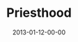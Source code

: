 ---
layout: message
category: message
series: "Saints & Scoundrels"
title: "Priesthood"
date: 2013-01-12-00-00
message_id: 763
audio: "http://s3.amazonaws.com/crossroads-media/media/legacy/mp3/saintsandscoundrels-02.mp3"
audio-duration: "46:00"
program: "http://s3.amazonaws.com/crossroads-media/media/legacy/documents/01_12-13_13Program_Lo.pdf"
description: "Brian Tome talks about priesthood."
video: "https://s3.amazonaws.com/crossroadsvideomessages/saintsandscoundrels-02.mp4"
video-duration: "46:18"
video-image: "http://s3.amazonaws.com/crossroads-media/images/legacy/content/saintsandscoundrels-02-still.jpg"
explicit: "N"
---